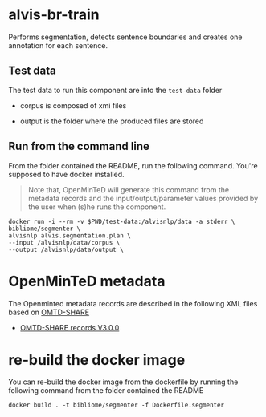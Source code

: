 # alvis-br-train

Performs segmentation, detects sentence boundaries and creates one annotation for each sentence.

## Test data
The test data to run this component are into the `test-data` folder
 
* corpus is composed of xmi files

* output is the folder where the produced files are stored

## Run from the command line

From the folder contained the README, run the following command. You're supposed to have docker installed.
> Note that, OpenMinTeD will generate this command from the metadata records and the input/output/parameter values provided by the user when (s)he runs the component. 

```
docker run -i --rm -v $PWD/test-data:/alvisnlp/data -a stderr \
bibliome/segmenter \
alvisnlp alvis.segmentation.plan \
--input /alvisnlp/data/corpus \
--output /alvisnlp/data/output \
```

# OpenMinTeD metadata

The Openminted metadata records are described in the following XML files based on [OMTD-SHARE](https://openminted.github.io/releases/omtd-share/)
* [OMTD-SHARE records V3.0.0](segmenter.metadata.omtd.v3.0.2.xml)

# re-build the docker image
You can re-build the docker image from the dockerfile by running the following command from the folder contained the README
```
docker build . -t bibliome/segmenter -f Dockerfile.segmenter
```
